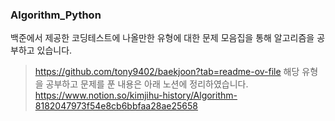 ### Algorithm_Python
백준에서 제공한 코딩테스트에 나올만한 유형에 대한 문제 모음집을 통해 알고리즘을 공부하고 있습니다.
> https://github.com/tony9402/baekjoon?tab=readme-ov-file
해당 유형을 공부하고 문제를 푼 내용은 아래 노션에 정리하였습니다.
> https://www.notion.so/kimjihu-history/Algorithm-8182047973f54e8cb6bbfaa28ae25658
